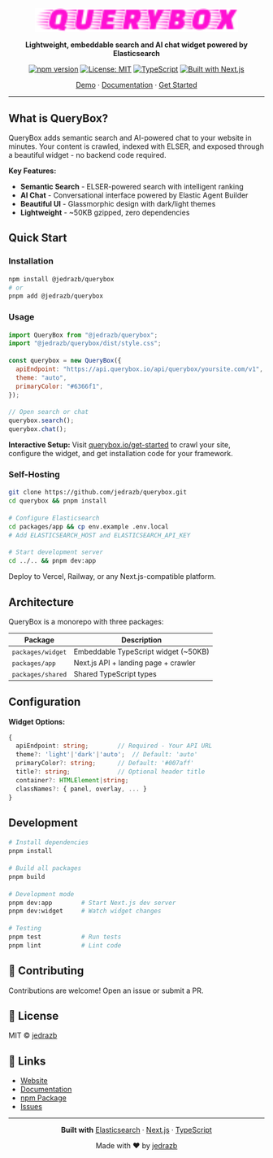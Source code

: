 <div align="center">

<img src="./assets/querybox-logo.svg" alt="QueryBox logo" width="400">

**Lightweight, embeddable search and AI chat widget powered by Elasticsearch**

[![npm version](https://img.shields.io/npm/v/@jedrazb/querybox?style=flat-square)](https://www.npmjs.com/package/@jedrazb/querybox)
[![License: MIT](https://img.shields.io/badge/License-MIT-blue.svg?style=flat-square)](https://opensource.org/licenses/MIT)
[![TypeScript](https://img.shields.io/badge/TypeScript-5.0+-blue?style=flat-square&logo=typescript)](https://www.typescriptlang.org/)
[![Built with Next.js](https://img.shields.io/badge/Next.js-14-black?style=flat-square&logo=next.js)](https://nextjs.org/)

[Demo](https://querybox-app.vercel.app) · [Documentation](https://querybox-app.vercel.app/docs) · [Get Started](https://querybox-app.vercel.app/get-started)

</div>

---

## What is QueryBox?

QueryBox adds semantic search and AI-powered chat to your website in minutes. Your content is crawled, indexed with ELSER, and exposed through a beautiful widget - no backend code required.

**Key Features:**

- **Semantic Search** - ELSER-powered search with intelligent ranking
- **AI Chat** - Conversational interface powered by Elastic Agent Builder
- **Beautiful UI** - Glassmorphic design with dark/light themes
- **Lightweight** - ~50KB gzipped, zero dependencies

## Quick Start

### Installation

```bash
npm install @jedrazb/querybox
# or
pnpm add @jedrazb/querybox
```

### Usage

```javascript
import QueryBox from "@jedrazb/querybox";
import "@jedrazb/querybox/dist/style.css";

const querybox = new QueryBox({
  apiEndpoint: "https://api.querybox.io/api/querybox/yoursite.com/v1",
  theme: "auto",
  primaryColor: "#6366f1",
});

// Open search or chat
querybox.search();
querybox.chat();
```

**Interactive Setup:** Visit [querybox.io/get-started](https://querybox-app.vercel.app/get-started) to crawl your site, configure the widget, and get installation code for your framework.

### Self-Hosting

```bash
git clone https://github.com/jedrazb/querybox.git
cd querybox && pnpm install

# Configure Elasticsearch
cd packages/app && cp env.example .env.local
# Add ELASTICSEARCH_HOST and ELASTICSEARCH_API_KEY

# Start development server
cd ../.. && pnpm dev:app
```

Deploy to Vercel, Railway, or any Next.js-compatible platform.

## Architecture

QueryBox is a monorepo with three packages:

| Package           | Description                          |
| ----------------- | ------------------------------------ |
| `packages/widget` | Embeddable TypeScript widget (~50KB) |
| `packages/app`    | Next.js API + landing page + crawler |
| `packages/shared` | Shared TypeScript types              |

## Configuration

**Widget Options:**

```typescript
{
  apiEndpoint: string;        // Required - Your API URL
  theme?: 'light'|'dark'|'auto';  // Default: 'auto'
  primaryColor?: string;      // Default: '#007aff'
  title?: string;             // Optional header title
  container?: HTMLElement|string;
  classNames?: { panel, overlay, ... }
}
```

## Development

```bash
# Install dependencies
pnpm install

# Build all packages
pnpm build

# Development mode
pnpm dev:app        # Start Next.js dev server
pnpm dev:widget     # Watch widget changes

# Testing
pnpm test           # Run tests
pnpm lint           # Lint code
```

## 🤝 Contributing

Contributions are welcome! Open an issue or submit a PR.

## 📄 License

MIT © [jedrazb](https://github.com/jedrazb)

## 🔗 Links

- [Website](https://querybox-app.vercel.app)
- [Documentation](https://querybox-app.vercel.app/docs)
- [npm Package](https://www.npmjs.com/package/@jedrazb/querybox)
- [Issues](https://github.com/jedrazb/querybox/issues)

---

<div align="center">

**Built with** [Elasticsearch](https://www.elastic.co/) · [Next.js](https://nextjs.org/) · [TypeScript](https://www.typescriptlang.org/)

Made with ❤️ by [jedrazb](https://github.com/jedrazb)

</div>
